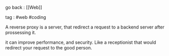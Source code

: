 go back : [[Web]]

tag : #web #coding 

A reverse proxy is a server, that redirect a request to a backend server after prossessing it.

it can improve performance, and security. Like a receptionist that would redirect your request to the good person.